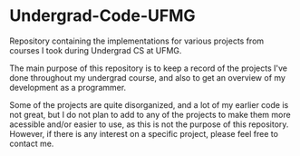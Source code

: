 # Undergrad-Code-UFMG
Repository containing the implementations for various projects from courses I took during Undergrad CS at UFMG.

The main purpose of this repository is to keep a record of the projects I've done throughout my undergrad course, and also to get an overview of my development as a programmer.

Some of the projects are quite disorganized, and a lot of my earlier code is not great, but I do not plan to add to any of the projects to make them more acessible and/or easier to use, as this is not the purpose of this repository. However, if there is any interest on a specific project, please feel free to contact me.
